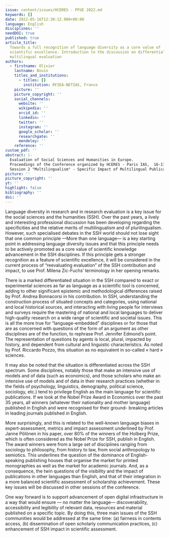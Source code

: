 ```yaml
---
issue: content/issues/HCERES - PFUE 2022.md
keywords: []
date: 2022-05-16T12:30:12.000+00:00
language: English
disciplines: ''
needDOI: true
published: true
article_title:
  Towards a full recognition of language diversity as a core value of
  scientific excellence. Introduction to the discussion on differential impact of
  multilingual evaluation
authors:
  - firstname: Olivier
    lastname: Bouin
    titles_and_institutions:
      - titles: []
        institution: RFIEA-NETIAS, France
    picture: ''
    picture_copyright: ''
    social_channels:
      website: ''
      wikipedia: ''
      orcid_id: ''
      linkedin: ''
      twitter: ''
      instagram: ''
      google_scholar: ''
      researchgate: ''
      mendeley: ''
    reference: ''
custom_pdf: ''
abstract: |-
  Evaluation of Social Sciences and Humanities in Europe.
  Proceedings of the Conference organized by HCERES - Paris IAS,  16-17 May 2022.
  Session 2 "Multilingualism" - Specific Impact of Multilingual Publications - Introduction
picture: ''
picture_copyright: ''
yt: ''
highlight: false
bibliography: ''
doi: ''
---
```


Language diversity in research and in research evaluation is a key issue for the social sciences and the humanities (SSH). Over the past years, a lively and interesting professional discussion has been developing regarding the specificities and the relative merits of multilingualism and of plurilingualism. However, such specialised debates in the SSH world should not lose sight that one common principle —More than one language— is a key starting point in addressing language diversity issues and that this principle needs to be actively promoted as a core value of scientific knowledge advancement in the SSH disciplines. If this principle gets a stronger recognition as a feature of scientific excellence, it will be considered in the current process of “reevaluating evaluation” of the SSH contribution and impact, to use Prof. Milena Zic-Fuchs’ terminology in her opening remarks.

There is a marked differentiated situation in the SSH compared to exact or experimental sciences as far as language as a scientific tool is concerned, adding to other significant epistemic and methodological differences raised by Prof. Andrea Bonnacorsi in his contribution. In SSH, understanding the construction process of situated concepts and categories, using national and local historical sources, and interacting with living people for interviews and surveys require the mastering of national and local languages to deliver high-quality research on a wide range of scientific and societal issues. This is all the more true for “language-embedded” disciplines or for those that are as concerned with questions of the form of an argument as other disciplines are of the function, to rephrase Prof. Jennifer Edmond’s point. The representation of questions by agents is local, plural, impacted by history, and dependent from cultural and linguistic characteristics. As noted by Prof. Riccardo Pozzo, this situation as no equivalent in so-called « hard » sciences.

It may also be noted that the situation is differentiated across the SSH spectrum. Some disciplines, notably those that make an intensive use of models and of data (such as economics), and those scholars who make an intensive use of models and of data in their research practices (whether in the fields of psychology, linguistics, demography, political science, sociology, etc.) tend to privilege English as the main language for scientific publications. If we look at the Nobel Prize Award in Economics over the past 35 years, all winners (whatever their nationality and mother language) published in English and were recognised for their ground- breaking articles in leading journals published in English.

More surprisingly, and this is related to the well-known language biases in expert-assessment, metrics and impact assessment underlined by Prof. Janne Pölönen in his paper, over 80% of the winners of the Holberg Prize, which is often considered as the Nobel Prize for SSH, publish in English. The award winners were from a large set of disciplines ranging from sociology to philosophy, from history to law, from social anthropology to semiotics. This underlines the question of the dominance of English-speaking publishing houses that organise the market for printed monographies as well as the market for academic journals. And, as a consequence, the twin questions of the visibility and the impact of publications in other languages than English, and that of their integration in a more balanced scientific assessment of scholarship achievement. These key issues will be discussed in other sessions of the conference.

One way forward is to support advancement of open digital infrastructure in a way that would ensure — no matter the language— discoverability, accessibility and legibility of relevant data, resources and material published on a specific topic. By doing this, three main issues of the SSH communities would be addressed at the same time: (a) fairness in contents access, (b) dissemination of open scholarly communication practices, (c) enhancement of SSH impact in scientific assessment.
